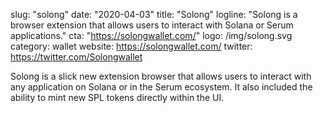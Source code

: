 slug: "solong"
date: "2020-04-03"
title: "Solong"
logline: "Solong is a browser extension that allows users to interact with Solana or Serum applications."
cta: "https://solongwallet.com/"
logo: /img/solong.svg
category: wallet
website: https://solongwallet.com/
twitter: https://twitter.com/Solongwallet

Solong is a slick new extension browser that allows users to interact with any application on Solana or in the Serum ecosystem. It also included the ability to mint new SPL tokens directly within the UI.
